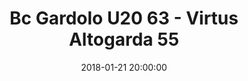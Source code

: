 ---
title: Bc Gardolo U20 63 - Virtus Altogarda 55
date: 2018-01-21 20:00:00
squadra-a: Bc Gardolo U20
punteggio-a: 55
squadra-b: Virtus Altogarda
punteggio-b: 63
partite/squadra: promozione-17-18
luogo: Centro Sportivo Trento Nord
categoria: promozione
---